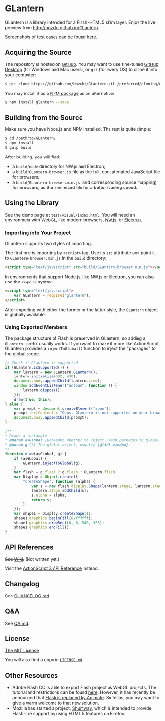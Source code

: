 # GLantern

GLantern is a library intended for a Flash-HTML5 shim layer. Enjoy the live preview
from <http://hozuki.github.io/GLantern>.

Screenshots of test cases can be found [here](res/images).

## Acquiring the Source

The repository is hosted on [GitHub](http://github.com/Hozuki/GLantern/). You may want to use fine-tuned
[GitHub Desktop](//desktop.github.com/) (for Windows and Mac users), or `git` (for every OS) to
clone it into your computer:

```bash
$ git clone https://github.com/Hozuki/GLantern.git /preferred/cloning/destination
```

You may install it as a [NPM package](//npmjs.com/package/glantern) as an alternative:

```bash
$ npm install glantern --save
```

## Building from the Source

Make sure you have Node.js and NPM installed. The rest is quite simple:

```bash
$ cd /path/to/GLantern/
$ npm install
$ gulp build
```

After building, you will find:

- a `build/node` directory for NW.js and Electron;
- a `build/GLantern-browser.js` file as the full, concatenated JavaScript file for browsers;
- a `build/GLantern-browser.min.js` (and corresponding source mapping) for browsers, as the
minimized file for a better loading speed.

## Using the Library

See the demo page at `test/visual/index.html`. You will need an environment with WebGL, like
modern browsers, [NW.js](http://nwjs.io/), or [Electron](http://electron.atom.io/).

### Importing into Your Project

GLantern supports two styles of importing.

The first one is importing by `<script>` tag. Use its `src` attribute and point it to `GLantern-browser.min.js`
in the `build` directory:

```html
<script type="text/javascript" src="build/GLantern-browser.min.js"></script>
```

In environments that support Node.js, like NW.js or Electron, you can also use the `require` syntax:

```html
<script type="text/javascript">
    var GLantern = require("glantern");
</script>
```

After importing with either the former or the latter style, the `GLantern` object is globally available.

### Using Exported Members

The package structure of Flash is preserved in GLantern, so adding a `GLantern.` prefix usually
works. If you want to make it more like ActionScript, GLantern provides a `injectToGlobal()` function
to inject the "packages" to the global scope.

```javascript
// Check if GLantern is supported
if (GLantern.isSupported()) {
    var lantern = new GLantern.GLantern();
    lantern.initialize(682, 438);
    document.body.appendChild(lantern.view);
    window.addEventListener("unload", function () {
        lantern.dispose();
    });
    draw(true, this);
} else {
    var prompt = document.createElement("span");
    prompt.textContent = "Oops, GLantern is not supported on your browser.";
    document.body.appendChild(prompt);
}

/**
* Draws a rectangle.
* @param asGlobal {Boolean} Whether to inject Flash packages to global scope or not.
* @param g {*} The global object, usually {@link window}.
*/
function draw(asGLobal, g) {
    if (asGLobal) {
        GLantern.injectToGlobal(g);
    }
    var flash = g.flash ? g.flash : GLantern.flash;
    var Display = Object.create({
        "createShape": function (alpha) {
            var s = new flash.display.Shape(lantern.stage, lantern.stage);
            lantern.stage.addChild(s);
            s.alpha = alpha;
            return s;
        }
    });
    var shape1 = Display.createShape(1);
    shape1.graphics.beginFill(0xffffff);
    shape1.graphics.drawRect(0, 0, 540, 383);
    shape1.graphics.endFill();
}
```

## API References

<del>See [Wiki](//github.com/Hozuki/GLantern/wiki/).</del> (Not written yet.)

Visit the [ActionScript 3 API Reference](http://help.adobe.com/en_US/FlashPlatform/reference/actionscript/3/) instead.

## Changelog

See [CHANGELOG.md](CHANGELOG.md).

## Q&A

See [QA.md](QA.md).

## License

[The MIT License](//mitlicense.org)

You will also find a copy in [`LICENSE.md`](LICENSE.md).

## Other Resources

- Adobe Flash CC is able to export Flash project as WebGL projects. The tutorial and
restrictions can be found [here](https://helpx.adobe.com/flash/using/creating-publishing-webgl-document.html).
However, it has recently be announced that [Flash is replaced by Animate](http://blogs.adobe.com/flashpro/welcome-adobe-animate-cc-a-new-era-for-flash-professional/).
So fellas, you may want to give a warm welcome to that new solution.
- Mozilla has started a project, [Shumway](https://wiki.mozilla.org/Shumway), which is intended to
provide Flash-like support by using HTML 5 features on Firefox.
